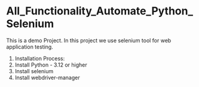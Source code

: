 # All_Functionality_Automate_Python_Selenium

This is a demo Project. In this project we use selenium tool for web application testing.

1. Installation Process:
2. Install Python - 3.12 or higher
3. Install selenium
4. Install webdriver-manager